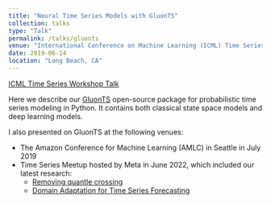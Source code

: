 ```yaml
---
title: "Neural Time Series Models with GluonTS"
collection: talks
type: "Talk"
permalink: /talks/gluonts
venue: "International Conference on Machine Learning (ICML) Time Series Workshop"
date: 2019-06-14
location: "Long Beach, CA"
---
```


[ICML Time Series Workshop Talk](https://slideslive.com/38917683/neural-time-series-models-with-gluonts)

Here we describe our [GluonTS](https://github.com/awslabs/gluonts) open-source package for probabilistic time series modeling in Python. It contains both classical state space models and deep learning models.

I also presented on GluonTS at the following venues:
  - The Amazon Conference for Machine Learning (AMLC) in Seattle in July 2019
  - Time Series Meetup hosted by Meta in June 2022, which included our latest research:
    - [Removing quantle crossing](https://proceedings.mlr.press/v151/park22a.html)
    - [Domain Adaptation for Time Series Forecasting](https://proceedings.mlr.press/v162/jin22d/jin22d.pdf)
